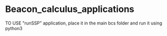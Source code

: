 # Beacon_calculus_applications

TO USE "runSSP" application, place it in the main bcs folder and run it using python3
